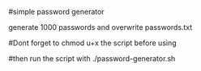 #simple password generator

generate 1000 passwords and overwrite passwords.txt

#Dont forget to chmod u+x the script before using

#then run the script with ./password-generator.sh